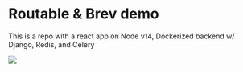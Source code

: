 # Routable & Brev demo

This is a repo with a react app on Node v14, Dockerized backend w/ Django, Redis, and Celery

[![](https://uohmivykqgnnbiouffke.supabase.co/storage/v1/object/public/landingpage/pill-border-lg.png)](https://console.brev.dev/environment/new?repo=https://github.com/brevdev/routable-demo&instance=4x16)
